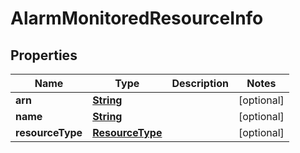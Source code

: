 

# AlarmMonitoredResourceInfo


## Properties

| Name | Type | Description | Notes |
|------------ | ------------- | ------------- | -------------|
|**arn** | [**String**](String.md) |  |  [optional] |
|**name** | [**String**](String.md) |  |  [optional] |
|**resourceType** | [**ResourceType**](ResourceType.md) |  |  [optional] |



